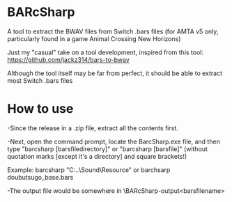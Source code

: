 # BARcSharp
A tool to extract the BWAV files from Switch .bars files (for AMTA v5 only, particularly found in a game Animal Crossing New Horizons)

Just my "casual" take on a tool development, inspired from this tool: https://github.com/jackz314/bars-to-bwav

Although the tool itself may be far from perfect, it should be able to extract most Switch .bars files

# How to use

-Since the release in a .zip file, extract all the contents first.

-Next, open the command prompt, locate the BarcSharp.exe file, and then type "barcsharp [barsfiledirectory]" or "barcsharp [barsfile]" (without quotation marks [except it's a directory] and square brackets!)

Example: barcsharp "C:\..\Sound\Resource\" or barchsarp doubutsugo_base.bars

-The output file would be somewhere in <executablelocation>\\BARcSharp-output\<barsfilename>
